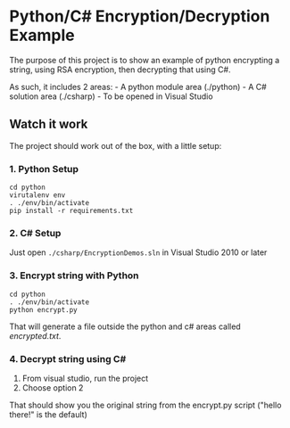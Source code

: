 Python/C# Encryption/Decryption Example
=======================================

The purpose of this project is to show an example of python encrypting a string, using RSA encryption, then decrypting that using C#.

As such, it includes 2 areas:
	- A python module area (./python)
	- A C# solution area (./csharp) - To be opened in Visual Studio

## Watch it work
The project should work out of the box, with a little setup:

### 1. Python Setup
```
cd python
virutalenv env
. ./env/bin/activate
pip install -r requirements.txt
```

### 2. C# Setup
Just open `./csharp/EncryptionDemos.sln` in Visual Studio 2010 or later

### 3. Encrypt string with Python
```
cd python
. ./env/bin/activate
python encrypt.py
```
That will generate a file outside the python and c# areas called *encrypted.txt*.

### 4. Decrypt string using C#
1. From visual studio, run the project
2. Choose option 2

That should show you the original string from the encrypt.py script ("hello there!" is the default)
